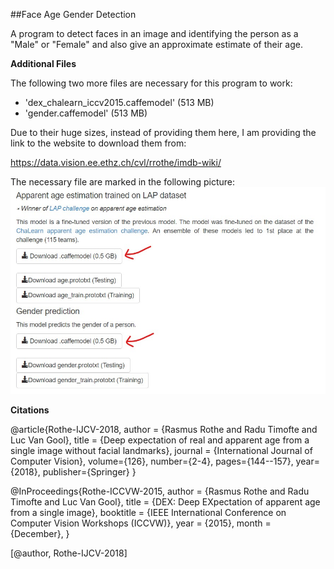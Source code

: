 ##Face Age Gender Detection

A program to detect faces in an image and identifying the person as a "Male" or "Female" and also give an approximate estimate of their age.

**Additional Files**

The following two more files are necessary for this program to work:
- 'dex_chalearn_iccv2015.caffemodel' (513 MB)</li>
- 'gender.caffemodel' (513 MB)</li>

Due to their huge sizes, instead of providing them here, I am providing the link to the website to download them from:

<https://data.vision.ee.ethz.ch/cvl/rrothe/imdb-wiki/>

The necessary file are marked in the following picture:
![Required .caffemodel files](caffemodels.jpg)


**Citations**

@article{Rothe-IJCV-2018,
  author = {Rasmus Rothe and Radu Timofte and Luc Van Gool},
  title = {Deep expectation of real and apparent age from a single image without facial landmarks},
  journal = {International Journal of Computer Vision},
  volume={126},
  number={2-4},
  pages={144--157},
  year={2018},
  publisher={Springer}
}

@InProceedings{Rothe-ICCVW-2015,
  author = {Rasmus Rothe and Radu Timofte and Luc Van Gool},
  title = {DEX: Deep EXpectation of apparent age from a single image},
  booktitle = {IEEE International Conference on Computer Vision Workshops (ICCVW)},
  year = {2015},
  month = {December},
}

[@author, Rothe-IJCV-2018]
